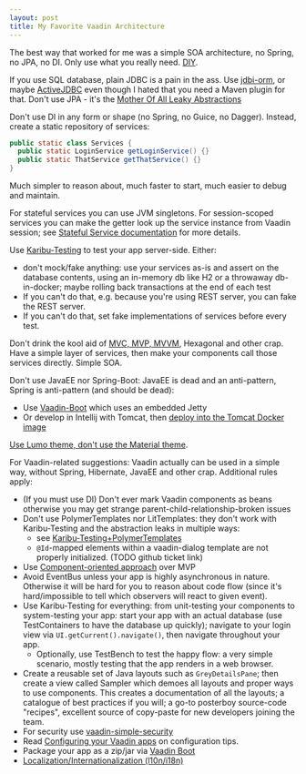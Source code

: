 ```yaml
---
layout: post
title: My Favorite Vaadin Architecture
---
```


The best way that worked for me was a simple SOA architecture,
no Spring, no JPA, no DI. Only use what you really need. [DIY](../frameworkless-diy/).

If you use SQL database, plain JDBC is a pain in the ass. Use [jdbi-orm](https://gitlab.com/mvysny/jdbi-orm),
or maybe [ActiveJDBC](https://javalite.io/activejdbc) even though I hated that you need a Maven plugin for that.
Don't use JPA - it's the [Mother Of All Leaky Abstractions](../java-antipatterns/)

Don't use DI in any form or shape (no Spring, no Guice, no Dagger). Instead, create a static repository of services:

```java
public static class Services {
  public static LoginService getLoginService() {}
  public static ThatService getThatService() {}
}
```

Much simpler to reason about, much faster to start, much easier to debug and maintain.

For stateful services you can use JVM singletons. For session-scoped services you can
make the getter look up the service instance from Vaadin session; see [Stateful Service documentation](https://github.com/mvysny/vaadin-boot#services)
for more details.

Use [Karibu-Testing](https://github.com/mvysny/karibu-testing/) to test your app server-side.
Either:

* don't mock/fake anything: use your services as-is and assert on the database contents, using
  an in-memory db like H2 or a throwaway db-in-docker; maybe rolling back transactions at the end of each test
* If you can't do that, e.g. because you're using REST server, you can fake the REST server.
* If you can't do that, set fake implementations of services before every test.

Don't drink the kool aid of [MVC, MVP, MVVM](../mvc-mvp-mvvm-no-thanks/), Hexagonal
and other crap. Have a simple layer of services, then make your components call those
services directly. Simple SOA.

Don't use JavaEE nor Spring-Boot: JavaEE is dead and an anti-pattern, Spring is anti-pattern (and should be dead):

* Use [Vaadin-Boot](../vaadin-boot/) which uses an embedded Jetty
* Or develop in Intellij with Tomcat, then [deploy into the Tomcat Docker image](../Launch-your-Vaadin-on-Kotlin-app-quickly-in-cloud/)

[Use Lumo theme, don't use the Material theme](../Vaadin-Material-Theme/).

For Vaadin-related suggestions: Vaadin actually can be used in a simple way, without Spring, Hibernate, JavaEE
and other crap. Additional rules apply:

* (If you must use DI) Don't ever mark Vaadin components as beans otherwise you may get strange parent-child-relationship-broken issues
* Don't use PolymerTemplates nor LitTemplates: they don't work with Karibu-Testing and
  the abstraction leaks in multiple ways:
    * see [Karibu-Testing+PolymerTemplates](https://github.com/mvysny/karibu-testing/tree/master/karibu-testing-v10#polymer-templates--lit-templates)
    * `@Id`-mapped elements within a vaadin-dialog template are not properly initialized. (TODO github ticket link)
* Use [Component-oriented approach](../component-oriented-programming/) over MVP
* Avoid EventBus unless your app is highly asynchronous in nature. Otherwise it will be hard
  for you to reason about code flow (since it's hard/impossible to tell which observers will react to given event).
* Use Karibu-Testing for everything: from unit-testing your components to system-testing your app:
  start your app with an actual database (use TestContainers to have the database up quickly); navigate to your login view via `UI.getCurrent().navigate()`,
  then navigate throughout your app.
  * Optionally, use TestBench to test the happy flow: a very simple scenario, mostly testing
    that the app renders in a web browser.
* Create a reusable set of Java layouts such as `GreyDetailsPane`; then create a view called Sampler which
  demoes all layouts and proper ways to use components. This creates a documentation of all the layouts;
  a catalogue of best practices if you will; a go-to posterboy source-code "recipes",
  excellent source of copy-paste for new developers joining the team.
* For security use [vaadin-simple-security](https://github.com/mvysny/vaadin-simple-security)
* Read [Configuring your Vaadin apps](https://github.com/mvysny/vaadin-boot#configuration) on
  configuration tips.
* Package your app as a zip/jar via [Vaadin Boot](https://github.com/mvysny/vaadin-boot)
* [Localization/Internationalization (l10n/i18n)](../vaadin-localization/)
